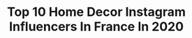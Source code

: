 ---
title: Top 10 Home Decor Instagram Influencers In France In 2020
description: >-
  Find top home decor Instagram influencers in France in 2020. Most popular hashtags: #homedecor #homesweethome #deco #decoration.
platform: Instagram
hits: 571
text_top: Analyze the top-rated Instagram accounts on inBeat.
text_bottom: Our search engine aggregates 571 Instagram influencers like this in France for you to connect with.
profiles:
  - username: "audrey.lanamonamour"
    fullname: >-
      || Audrey & Lana ||
    bio: >-
      • Ma vie de maman ♾ ♡ Lana 6 ans ♡ Bébé (avril 2021) • Strasbourg, 🇫🇷 #kids #family #fashion #homedecor Lien direct 🔛
    location: "France"
    followers: 19795
    engagement: 557
    commentsToLikes: 0.176878
    id: ck6ubxm42c9vv0j71p91zyngi
    verified: false
    hashtags: "#fashionaddict, #family, #weekend, #familygoals"
  - username: "soodecoo"
    fullname: >-
      S͢o͢p͢h͢i͢e͢ -  🌸 Déco
    bio: >-
      ▪️Maman de 2 petites filles 💕 ▪️Amoureuse #homedecor #inspideco #scandinavehome #decorationinterieur #decoaddict
    location: "France"
    followers: 38319
    engagement: 947
    commentsToLikes: 0.082157
    id: ck6tmstnl8gsy0j71i6ljum51
    verified: false
    hashtags: "#cocooning, #follow, #homeinterior, #passion4interior"
  - username: "homedecorationbynae"
    fullname: >-
      HomeDecoration By NAE
    bio: >-
      📍Rouen Conseillère en décoration d’intérieur 📩 homedecorationbynae@outlook.fr
    location: "France"
    followers: 64920
    engagement: 425
    commentsToLikes: 0.023644
    id: ck8t9d1glnnaq0j78nkohdnf4
    verified: false
    hashtags: "#ad, #inspiration, #madecoamoi, #maisondumonde"
  - username: "myhome_39"
    fullname: >-
      
    bio: >-
      🌸home decor lover🏠 🌸autism mum 🧩 🌸please credit my pictures 📷 🌸no dms⛔
    location: "France"
    followers: 3336
    engagement: 56
    commentsToLikes: 0.000000
    id: ck14ldt6qu6bq0i19efqjjzme
    verified: false
    hashtags: ""
  - username: "julie__homedecor"
    fullname: >-
      JulieHomeDecor
    bio: >-
      💼 : @maisonsdumonde 🏡 : Propriétaires - rénovation 📍 : Reims ❤️ : @julien_castilla 👮🏻‍♂️ -10% avec le code JULIE10 ⬇️
    location: "France"
    followers: 99841
    engagement: 297
    commentsToLikes: 0.018216
    id: ck8t5p08iar3z0j785nw1c0hp
    verified: false
    hashtags: "#bathroom, #industrial, #ikea, #madecoamoi"
  - username: "cecileprz"
    fullname: >-
      Cécile
    bio: >-
      〰 26 🍂 〰 Infirmière 🌙 〰 Montpellier 🇫🇷 ✨LIFESTYLE&GOODVIBESONLY✨
    location: "France"
    followers: 6371
    engagement: 2443
    commentsToLikes: 0.298256
    id: ckaowddmk8fqh0i78yysrcvbo
    verified: false
    hashtags: "#igersfrance, #disney, #disneylandparis, #latergram"
  - username: "_marine_____"
    fullname: >-
      M a r i n e 🐚  Mama to be
    bio: >-
      • Dailyℒife, Family, Déco • ℋeureuse ℳaman de bientôt trois Amours, ♀ℳila ~ 6 ans ♂ ℘ablo ~ 2 ans ♡ ℬébé 2o2o Souvenirs de nos jolis moments 🕊
    location: "France"
    followers: 41160
    engagement: 560
    commentsToLikes: 0.116520
    id: ck55nbdpf5uv50i1182mywcd2
    verified: false
    hashtags: "#evolutionbebe, #saca, #home, #bebebonheur"
  - username: "frenchstyle.agi"
    fullname: >-
      a g a 🕊
    bio: >-
      all about minimal looks and mediterranean lifestyle 📍French Riviera based 📩agnieszka.buldak@gmail.com
    location: "France"
    followers: 19531
    engagement: 542
    commentsToLikes: 0.085539
    id: ck5hjjrn7gr5m0i111cl5jhoo
    verified: false
    hashtags: "#scandilove, #frenchrivieralife, #inspocafe, #goldenhourlight"
  - username: "le.monde.de.mia"
    fullname: >-
      𝑳𝒆́𝒂 🌾
    bio: >-
      𝚄𝚗𝚎 𝚖𝚊𝚖𝚊𝚗 𝚙𝚊𝚜𝚜𝚒𝚘𝚗𝚗𝚎́𝚎 𝚍𝚎 𝚙𝚑𝚘𝚝𝚘𝚐𝚛𝚊𝚙𝚑𝚒𝚎 📸 𝙼𝚒𝚊, 𝟷𝟾 𝚖𝚘𝚒𝚜 🤍 𝟾 𝚊𝚗𝚜 𝚍’𝚊𝚖𝚘𝚞𝚛
    location: "France"
    followers: 7211
    engagement: 825
    commentsToLikes: 0.219854
    id: ck9wfkkd2p9440j78ki6nvqfg
    verified: false
    hashtags: "#canon, #decoration, #goodnight, #mamanblogueuse"
  - username: "madebyceylan"
    fullname: >-
      C E Y L A N • Y I L M A Z
    bio: >-
      Fashion, beauty, lifestyle 🐾 @mbc_vannes VANNES | ✉️ madebyceylan@gmail.com
    location: "France"
    followers: 93796
    engagement: 213
    commentsToLikes: 0.100176
    id: ck138fsoxg0zz0i19rbvdvs40
    verified: false
    hashtags: "#outfit, #bozine, #homedecor, #autumnvibes"
---